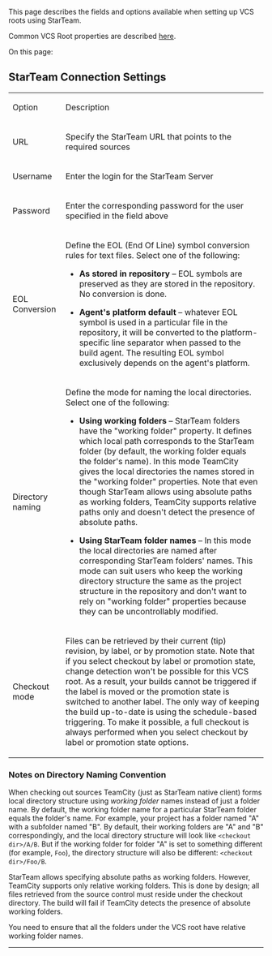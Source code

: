 [//]: # (title: StarTeam)
[//]: # (auxiliary-id: StarTeam)
This page describes the fields and options available when setting up VCS roots using StarTeam.

Common VCS Root properties are described [here](configuring-vcs-roots.md#Common+VCS+Root+Properties).

On this page:

<tag-list of="chapter" mode="tree" depth="4"/> 


## StarTeam Connection Settings



<table>
<tr>


<td>

Option 


</td>


<td>

Description 


</td>
</tr>
<tr>


<td>

 URL 


</td>


<td>

 Specify the StarTeam URL that points to the required sources 


</td>
</tr>
<tr>


<td>

 Username 


</td>


<td>

 Enter the login for the StarTeam Server 


</td>
</tr>
<tr>


<td>

 Password 


</td>


<td>

 Enter the corresponding password for the user specified in the field above 


</td>
</tr>
<tr>


<td>

 EOL Conversion 


</td>


<td>

 Define the EOL (End Of Line) symbol conversion rules for text files. Select one of the following:



	
* __As stored in repository__ – EOL symbols are preserved as they are stored in the repository. No conversion is done.
	
* __Agent's platform default__ – whatever EOL symbol is used in a particular file in the repository, it will be converted to the platform\-specific line separator when passed to the build agent. The resulting EOL symbol exclusively depends on the agent's platform.




</td>
</tr>
<tr>


<td>

 Directory naming 


</td>


<td>

 Define the mode for naming the local directories. Select one of the following:



	
* __Using working folders__ – StarTeam folders have the "working folder" property. It defines which local path corresponds to the StarTeam folder (by default, the working folder equals the folder's name). In this mode TeamCity gives the local directories the names stored in the "working folder" properties. Note that even though StarTeam allows using absolute paths as working folders, TeamCity supports relative paths only and doesn't detect the presence of absolute paths.
	
* __Using StarTeam folder names__ – In this mode the local directories are named after corresponding StarTeam folders' names. This mode can suit users who keep the working directory structure the same as the project structure in the repository and don't want to rely on "working folder" properties because they can be uncontrollably modified.




</td>
</tr>
<tr>


<td>

 Checkout mode 


</td>


<td>

 Files can be retrieved by their current (tip) revision, by label, or by promotion state. 
Note that if you select checkout by label or promotion state, change detection won't be possible for this VCS root. As a result, your builds cannot be triggered if the label is moved or the promotion state is switched to another label. The only way of keeping the build up\-to\-date is using the schedule\-based triggering. To make it possible, a full checkout is always performed when you select checkout by label or promotion state options. 


</td>
</tr>
</table>




### Notes on Directory Naming Convention



When checking out sources TeamCity (just as StarTeam native client) forms local directory structure using _working folder_ names instead of just a folder name. By default, the working folder name for a particular StarTeam folder equals the folder's name.
For example, your project has a folder named "A" with a subfolder named "B". By default, their working folders are "A" and "B" correspondingly, and the local directory structure will look like `<checkout dir>/A/B`. But if the working folder for folder "A" is set to something different (for example, `Foo`), the directory structure will also be different: `<checkout dir>/Foo/B`.

StarTeam allows specifying absolute paths as working folders. However, TeamCity supports only relative working folders. This is done by design; all files retrieved from the source control must reside under the checkout directory. The build will fail if TeamCity detects the presence of absolute working folders.

You need to ensure that all the folders under the VCS root have relative working folder names.

__ __